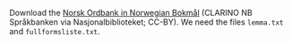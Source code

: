 Download the [Norsk Ordbank in Norwegian Bokmål](https://www.nb.no/sprakbanken/show?serial=oai%3Anb.no%3Asbr-5) (CLARINO NB Språkbanken via Nasjonalbiblioteket; CC-BY).
We need the files `lemma.txt` and `fullformsliste.txt`.
